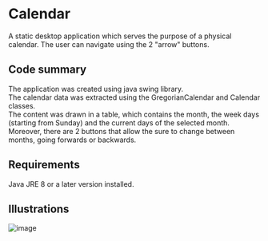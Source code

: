 # Calendar

A static desktop application which serves the purpose of a physical calendar. The user can navigate using the 2 "arrow" buttons.

## Code summary
The application was created using java swing library. <br />
The calendar data was extracted using the GregorianCalendar and Calendar classes. <br />
The content was drawn in a table, which contains the month, the week days (starting from Sunday) and the current days of the selected month. <br />
Moreover, there are 2 buttons that allow the sure to change between months, going forwards or backwards.

## Requirements
Java JRE 8 or a later version installed.

## Illustrations

![image](https://github.com/Rares8921/Projects/blob/master/2019/Java/Calendar/cal.jpg?raw=true)
